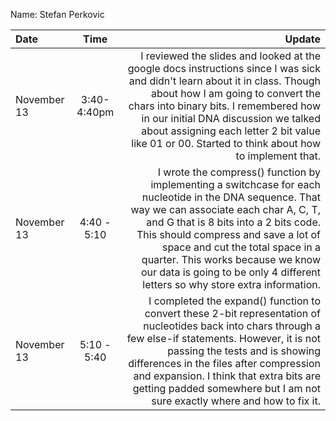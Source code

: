 Name: Stefan Perkovic

| Date        |    Time     |                                                                                                                                                                                                                                                                                                                                                                                     Update |
|:------------|:-----------:|-------------------------------------------------------------------------------------------------------------------------------------------------------------------------------------------------------------------------------------------------------------------------------------------------------------------------------------------------------------------------------------------:|
| November 13 | 3:40-4:40pm |                                     I reviewed the slides and looked at the google docs instructions since I was sick and didn't learn about it in class. Though about how I am going to convert the chars into binary bits. I remembered how in our initial DNA discussion we talked about assigning each letter 2 bit value like 01 or 00. Started to think about how to implement that. |
| November 13 | 4:40 - 5:10 | I wrote the compress() function by implementing a switchcase for each nucleotide in the DNA sequence. That way we can associate each char A, C, T, and G that is 8 bits into a 2 bits code. This should compress and save a lot of space and cut the total space in a quarter. This works because we know our data is going to be only 4 different letters so why store extra information. |
| November 13 | 5:10 - 5:40 |                            I completed the expand() function to convert these 2-bit representation of nucleotides back into chars through a few else-if statements. However, it is not passing the tests and is showing differences in the files after compression and expansion. I think that extra bits are getting padded somewhere but I am not sure exactly where and how to fix it.  |


